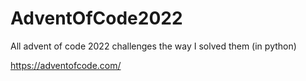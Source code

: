 # AdventOfCode2022
All advent of code 2022 challenges the way I solved them (in python)

https://adventofcode.com/
